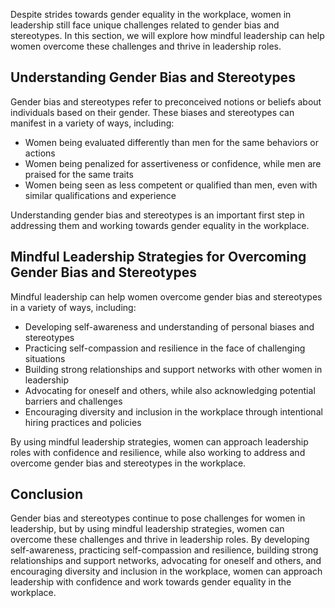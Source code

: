 
Despite strides towards gender equality in the workplace, women in leadership still face unique challenges related to gender bias and stereotypes. In this section, we will explore how mindful leadership can help women overcome these challenges and thrive in leadership roles.

Understanding Gender Bias and Stereotypes
-----------------------------------------

Gender bias and stereotypes refer to preconceived notions or beliefs about individuals based on their gender. These biases and stereotypes can manifest in a variety of ways, including:

* Women being evaluated differently than men for the same behaviors or actions
* Women being penalized for assertiveness or confidence, while men are praised for the same traits
* Women being seen as less competent or qualified than men, even with similar qualifications and experience

Understanding gender bias and stereotypes is an important first step in addressing them and working towards gender equality in the workplace.

Mindful Leadership Strategies for Overcoming Gender Bias and Stereotypes
------------------------------------------------------------------------

Mindful leadership can help women overcome gender bias and stereotypes in a variety of ways, including:

* Developing self-awareness and understanding of personal biases and stereotypes
* Practicing self-compassion and resilience in the face of challenging situations
* Building strong relationships and support networks with other women in leadership
* Advocating for oneself and others, while also acknowledging potential barriers and challenges
* Encouraging diversity and inclusion in the workplace through intentional hiring practices and policies

By using mindful leadership strategies, women can approach leadership roles with confidence and resilience, while also working to address and overcome gender bias and stereotypes in the workplace.

Conclusion
----------

Gender bias and stereotypes continue to pose challenges for women in leadership, but by using mindful leadership strategies, women can overcome these challenges and thrive in leadership roles. By developing self-awareness, practicing self-compassion and resilience, building strong relationships and support networks, advocating for oneself and others, and encouraging diversity and inclusion in the workplace, women can approach leadership with confidence and work towards gender equality in the workplace.
